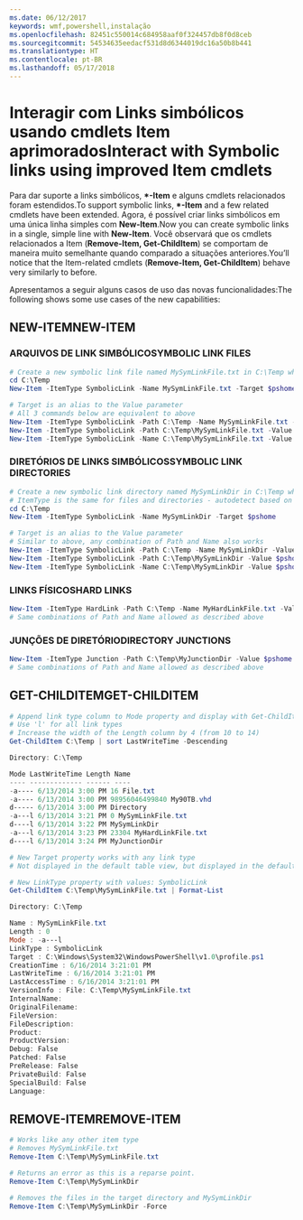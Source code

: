 ```yaml
---
ms.date: 06/12/2017
keywords: wmf,powershell,instalação
ms.openlocfilehash: 82451c550014c684958aaf0f324457db8f0d8ceb
ms.sourcegitcommit: 54534635eedacf531d8d6344019dc16a50b8b441
ms.translationtype: HT
ms.contentlocale: pt-BR
ms.lasthandoff: 05/17/2018
---
```

# <a name="interact-with-symbolic-links-using-improved-item-cmdlets"></a><span data-ttu-id="4ba1c-102">Interagir com Links simbólicos usando cmdlets Item aprimorados</span><span class="sxs-lookup"><span data-stu-id="4ba1c-102">Interact with Symbolic links using improved Item cmdlets</span></span>

<span data-ttu-id="4ba1c-103">Para dar suporte a links simbólicos, **\*-Item** e alguns cmdlets relacionados foram estendidos.</span><span class="sxs-lookup"><span data-stu-id="4ba1c-103">To support symbolic links, **\*-Item** and a few related cmdlets have been extended.</span></span> <span data-ttu-id="4ba1c-104">Agora, é possível criar links simbólicos em uma única linha simples com **New-Item**.</span><span class="sxs-lookup"><span data-stu-id="4ba1c-104">Now you can create symbolic links in a single, simple line with **New-Item**.</span></span> <span data-ttu-id="4ba1c-105">Você observará que os cmdlets relacionados a Item (**Remove-Item, Get-ChildItem**) se comportam de maneira muito semelhante quando comparado a situações anteriores.</span><span class="sxs-lookup"><span data-stu-id="4ba1c-105">You’ll notice that the Item-related cmdlets (**Remove-Item, Get-ChildItem**) behave very similarly to before.</span></span>

<span data-ttu-id="4ba1c-106">Apresentamos a seguir alguns casos de uso das novas funcionalidades:</span><span class="sxs-lookup"><span data-stu-id="4ba1c-106">The following shows some use cases of the new capabilities:</span></span>

## <a name="new-item"></a><span data-ttu-id="4ba1c-107">NEW-ITEM</span><span class="sxs-lookup"><span data-stu-id="4ba1c-107">NEW-ITEM</span></span>

### <a name="symbolic-link-files"></a><span data-ttu-id="4ba1c-108">ARQUIVOS DE LINK SIMBÓLICO</span><span class="sxs-lookup"><span data-stu-id="4ba1c-108">SYMBOLIC LINK FILES</span></span>

```powershell
# Create a new symbolic link file named MySymLinkFile.txt in C:\Temp which links to $pshome\profile.ps1
cd C:\Temp
New-Item -ItemType SymbolicLink -Name MySymLinkFile.txt -Target $pshome\profile.ps1

# Target is an alias to the Value parameter
# All 3 commands below are equivalent to above
New-Item -ItemType SymbolicLink -Path C:\Temp -Name MySymLinkFile.txt -Value $pshome\profile.ps1
New-Item -ItemType SymbolicLink -Path C:\Temp\MySymLinkFile.txt -Value $pshome\profile.ps1
New-Item -ItemType SymbolicLink -Name C:\Temp\MySymLinkFile.txt -Value $pshome\profile.ps1
```

### <a name="symbolic-link-directories"></a><span data-ttu-id="4ba1c-109">DIRETÓRIOS DE LINKS SIMBÓLICOS</span><span class="sxs-lookup"><span data-stu-id="4ba1c-109">SYMBOLIC LINK DIRECTORIES</span></span>

```powershell
# Create a new symbolic link directory named MySymLinkDir in C:\Temp which links to the $pshome folder
# ItemType is the same for files and directories - autodetect based on specified target
cd C:\Temp
New-Item -ItemType SymbolicLink -Name MySymLinkDir -Target $pshome

# Target is an alias to the Value parameter
# Similar to above, any combination of Path and Name also works
New-Item -ItemType SymbolicLink -Path C:\Temp -Name MySymLinkDir -Value $pshome
New-Item -ItemType SymbolicLink -Path C:\Temp\MySymLinkDir -Value $pshome
New-Item -ItemType SymbolicLink -Name C:\Temp\MySymLinkDir -Value $pshome
```

### <a name="hard-links"></a><span data-ttu-id="4ba1c-110">LINKS FÍSICOS</span><span class="sxs-lookup"><span data-stu-id="4ba1c-110">HARD LINKS</span></span>

```powershell
New-Item -ItemType HardLink -Path C:\Temp -Name MyHardLinkFile.txt -Value $pshome\profile.ps1
# Same combinations of Path and Name allowed as described above
```

### <a name="directory-junctions"></a><span data-ttu-id="4ba1c-111">JUNÇÕES DE DIRETÓRIO</span><span class="sxs-lookup"><span data-stu-id="4ba1c-111">DIRECTORY JUNCTIONS</span></span>

```powershell
New-Item -ItemType Junction -Path C:\Temp\MyJunctionDir -Value $pshome
# Same combinations of Path and Name allowed as described above
```

## <a name="get-childitem"></a><span data-ttu-id="4ba1c-112">GET-CHILDITEM</span><span class="sxs-lookup"><span data-stu-id="4ba1c-112">GET-CHILDITEM</span></span>

```powershell
# Append link type column to Mode property and display with Get-ChildItem
# Use 'l' for all link types
# Increase the width of the Length column by 4 (from 10 to 14)
Get-ChildItem C:\Temp | sort LastWriteTime -Descending

Directory: C:\Temp

Mode LastWriteTime Length Name
---- ------------- ------ ----
-a---- 6/13/2014 3:00 PM 16 File.txt
-a---- 6/13/2014 3:00 PM 98956046499840 My90TB.vhd
d----- 6/13/2014 3:00 PM Directory
-a---l 6/13/2014 3:21 PM 0 MySymLinkFile.txt
d----l 6/13/2014 3:22 PM MySymLinkDir
-a---l 6/13/2014 3:23 PM 23304 MyHardLinkFile.txt
d----l 6/13/2014 3:24 PM MyJunctionDir

# New Target property works with any link type
# Not displayed in the default table view, but displayed in the default list view

# New LinkType property with values: SymbolicLink
Get-ChildItem C:\Temp\MySymLinkFile.txt | Format-List

Directory: C:\Temp

Name : MySymLinkFile.txt
Length : 0
Mode : -a---l
LinkType : SymbolicLink
Target : C:\Windows\System32\WindowsPowerShell\v1.0\profile.ps1
CreationTime : 6/16/2014 3:21:01 PM
LastWriteTime : 6/16/2014 3:21:01 PM
LastAccessTime : 6/16/2014 3:21:01 PM
VersionInfo : File: C:\Temp\MySymLinkFile.txt
InternalName:
OriginalFilename:
FileVersion:
FileDescription:
Product:
ProductVersion:
Debug: False
Patched: False
PreRelease: False
PrivateBuild: False
SpecialBuild: False
Language:
```

## <a name="remove-item"></a><span data-ttu-id="4ba1c-113">REMOVE-ITEM</span><span class="sxs-lookup"><span data-stu-id="4ba1c-113">REMOVE-ITEM</span></span>

```powershell
# Works like any other item type
# Removes MySymLinkFile.txt
Remove-Item C:\Temp\MySymLinkFile.txt

# Returns an error as this is a reparse point.
Remove-Item C:\Temp\MySymLinkDir

# Removes the files in the target directory and MySymLinkDir
Remove-Item C:\Temp\MySymLinkDir -Force
```
